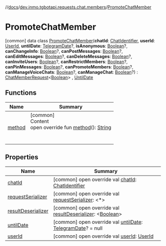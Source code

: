 //[docs](../../../index.md)/[dev.inmo.tgbotapi.requests.chat.members](../index.md)/[PromoteChatMember](index.md)



# PromoteChatMember  
 [common] data class [PromoteChatMember](index.md)(**chatId**: [ChatIdentifier](../../dev.inmo.tgbotapi.types/-chat-identifier/index.md), **userId**: [UserId](../../dev.inmo.tgbotapi.types/index.md#%5Bdev.inmo.tgbotapi.types%2FUserId%2F%2F%2FPointingToDeclaration%2F%5D%2FClasslikes%2F625018081), **untilDate**: [TelegramDate](../../dev.inmo.tgbotapi.types/-telegram-date/index.md)?, **isAnonymous**: [Boolean](https://kotlinlang.org/api/latest/jvm/stdlib/kotlin/-boolean/index.html)?, **canChangeInfo**: [Boolean](https://kotlinlang.org/api/latest/jvm/stdlib/kotlin/-boolean/index.html)?, **canPostMessages**: [Boolean](https://kotlinlang.org/api/latest/jvm/stdlib/kotlin/-boolean/index.html)?, **canEditMessages**: [Boolean](https://kotlinlang.org/api/latest/jvm/stdlib/kotlin/-boolean/index.html)?, **canDeleteMessages**: [Boolean](https://kotlinlang.org/api/latest/jvm/stdlib/kotlin/-boolean/index.html)?, **canInviteUsers**: [Boolean](https://kotlinlang.org/api/latest/jvm/stdlib/kotlin/-boolean/index.html)?, **canRestrictMembers**: [Boolean](https://kotlinlang.org/api/latest/jvm/stdlib/kotlin/-boolean/index.html)?, **canPinMessages**: [Boolean](https://kotlinlang.org/api/latest/jvm/stdlib/kotlin/-boolean/index.html)?, **canPromoteMembers**: [Boolean](https://kotlinlang.org/api/latest/jvm/stdlib/kotlin/-boolean/index.html)?, **canManageVoiceChats**: [Boolean](https://kotlinlang.org/api/latest/jvm/stdlib/kotlin/-boolean/index.html)?, **canManageChat**: [Boolean](https://kotlinlang.org/api/latest/jvm/stdlib/kotlin/-boolean/index.html)?) : [ChatMemberRequest](../../dev.inmo.tgbotapi.requests.chat.abstracts/-chat-member-request/index.md)<[Boolean](https://kotlinlang.org/api/latest/jvm/stdlib/kotlin/-boolean/index.html)> , [UntilDate](../../dev.inmo.tgbotapi.CommonAbstracts.types/-until-date/index.md)   


## Functions  
  
|  Name |  Summary | 
|---|---|
| <a name="dev.inmo.tgbotapi.requests.chat.members/PromoteChatMember/method/#/PointingToDeclaration/"></a>[method](method.md)| <a name="dev.inmo.tgbotapi.requests.chat.members/PromoteChatMember/method/#/PointingToDeclaration/"></a>[common]  <br>Content  <br>open override fun [method](method.md)(): [String](https://kotlinlang.org/api/latest/jvm/stdlib/kotlin/-string/index.html)  <br><br><br>|


## Properties  
  
|  Name |  Summary | 
|---|---|
| <a name="dev.inmo.tgbotapi.requests.chat.members/PromoteChatMember/chatId/#/PointingToDeclaration/"></a>[chatId](chat-id.md)| <a name="dev.inmo.tgbotapi.requests.chat.members/PromoteChatMember/chatId/#/PointingToDeclaration/"></a> [common] open override val [chatId](chat-id.md): [ChatIdentifier](../../dev.inmo.tgbotapi.types/-chat-identifier/index.md)   <br>|
| <a name="dev.inmo.tgbotapi.requests.chat.members/PromoteChatMember/requestSerializer/#/PointingToDeclaration/"></a>[requestSerializer](request-serializer.md)| <a name="dev.inmo.tgbotapi.requests.chat.members/PromoteChatMember/requestSerializer/#/PointingToDeclaration/"></a> [common] open override val [requestSerializer](request-serializer.md): <*>   <br>|
| <a name="dev.inmo.tgbotapi.requests.chat.members/PromoteChatMember/resultDeserializer/#/PointingToDeclaration/"></a>[resultDeserializer](result-deserializer.md)| <a name="dev.inmo.tgbotapi.requests.chat.members/PromoteChatMember/resultDeserializer/#/PointingToDeclaration/"></a> [common] open override val [resultDeserializer](result-deserializer.md): <[Boolean](https://kotlinlang.org/api/latest/jvm/stdlib/kotlin/-boolean/index.html)>   <br>|
| <a name="dev.inmo.tgbotapi.requests.chat.members/PromoteChatMember/untilDate/#/PointingToDeclaration/"></a>[untilDate](until-date.md)| <a name="dev.inmo.tgbotapi.requests.chat.members/PromoteChatMember/untilDate/#/PointingToDeclaration/"></a> [common] open override val [untilDate](until-date.md): [TelegramDate](../../dev.inmo.tgbotapi.types/-telegram-date/index.md)? = null   <br>|
| <a name="dev.inmo.tgbotapi.requests.chat.members/PromoteChatMember/userId/#/PointingToDeclaration/"></a>[userId](user-id.md)| <a name="dev.inmo.tgbotapi.requests.chat.members/PromoteChatMember/userId/#/PointingToDeclaration/"></a> [common] open override val [userId](user-id.md): [UserId](../../dev.inmo.tgbotapi.types/index.md#%5Bdev.inmo.tgbotapi.types%2FUserId%2F%2F%2FPointingToDeclaration%2F%5D%2FClasslikes%2F625018081)   <br>|

